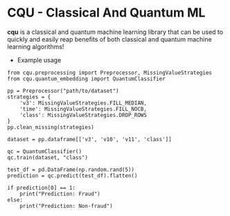 # CQU - Classical And Quantum ML

**cqu** is a classical and quantum machine learning library that can be used to quickly and easily reap benefits of both classical and quantum machine learning algorithms!

- Example usage
```
from cqu.preprocessing import Preprocessor, MissingValueStrategies
from cqu.quantum_embedding import QuantumClassifier

pp = Preprocessor("path/to/dataset")
strategies = { 
    'v3': MissingValueStrategies.FILL_MEDIAN, 
    'time': MissingValueStrategies.FILL_NOCB, 
    'class': MissingValueStrategies.DROP_ROWS 
}
pp.clean_missing(strategies)

dataset = pp.dataframe[['v3', 'v10', 'v11', 'class']]

qc = QuantumClassifier()
qc.train(dataset, "class")

test_df = pd.DataFrame(np.random.rand(5))
prediction = qc.predict(test_df).flatten()

if prediction[0] == 1:
    print("Prediction: Fraud")
else:
    print("Prediction: Non-fraud")
```